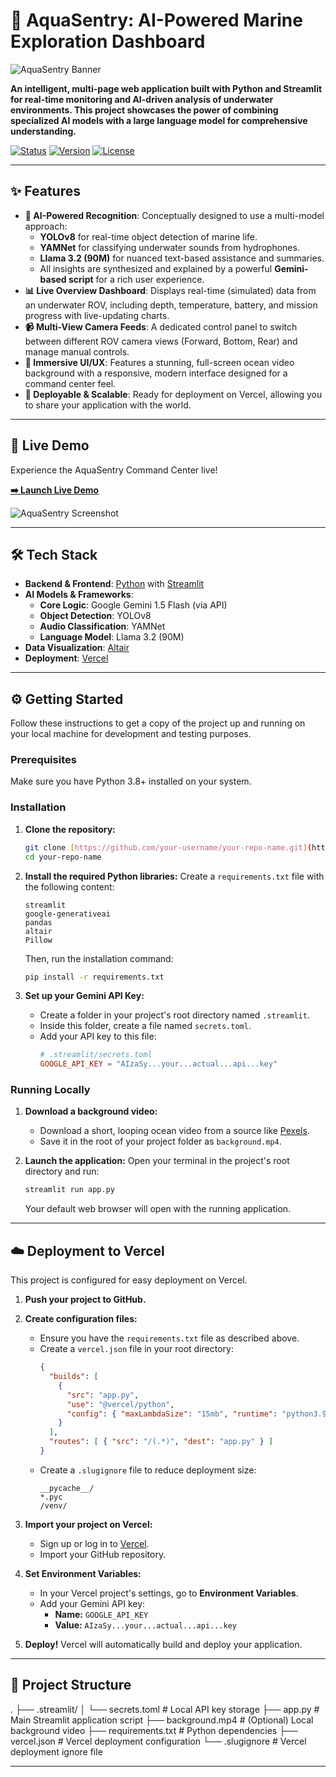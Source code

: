# 🌊 AquaSentry: AI-Powered Marine Exploration Dashboard

![AquaSentry Banner](https://placehold.co/1200x300/0a2540/a7c7ee?text=AquaSentry%20Command%20Center)

**An intelligent, multi-page web application built with Python and Streamlit for real-time monitoring and AI-driven analysis of underwater environments. This project showcases the power of combining specialized AI models with a large language model for comprehensive understanding.**

[![Status](https://img.shields.io/badge/status-active-success.svg)](https://github.com/your-username/your-repo-name)
[![Version](https://img.shields.io/badge/version-1.0.0-blue.svg)](https://github.com/your-username/your-repo-name)
[![License](https://img.shields.io/badge/license-MIT-green.svg)](LICENSE)

---

## ✨ Features

- **🐠 AI-Powered Recognition**: Conceptually designed to use a multi-model approach:
    - **YOLOv8** for real-time object detection of marine life.
    - **YAMNet** for classifying underwater sounds from hydrophones.
    - **Llama 3.2 (90M)** for nuanced text-based assistance and summaries.
    - All insights are synthesized and explained by a powerful **Gemini-based script** for a rich user experience.
- **📊 Live Overview Dashboard**: Displays real-time (simulated) data from an underwater ROV, including depth, temperature, battery, and mission progress with live-updating charts.
- **📹 Multi-View Camera Feeds**: A dedicated control panel to switch between different ROV camera views (Forward, Bottom, Rear) and manage manual controls.
- **🎨 Immersive UI/UX**: Features a stunning, full-screen ocean video background with a responsive, modern interface designed for a command center feel.
- **🚀 Deployable & Scalable**: Ready for deployment on Vercel, allowing you to share your application with the world.

---

## 🚀 Live Demo

Experience the AquaSentry Command Center live!

**[➡️ Launch Live Demo](https://the-llm-model-for-hackathon.vercel.app/)**

![AquaSentry Screenshot](https://placehold.co/800x500/12294a/ffffff?text=AquaSentry%20Dashboard%20UI)

---

## 🛠️ Tech Stack

- **Backend & Frontend**: [Python](https://www.python.org/) with [Streamlit](https://streamlit.io/)
- **AI Models & Frameworks**:
    - **Core Logic**: Google Gemini 1.5 Flash (via API)
    - **Object Detection**: YOLOv8
    - **Audio Classification**: YAMNet
    - **Language Model**: Llama 3.2 (90M)
- **Data Visualization**: [Altair](https://altair-viz.github.io/)
- **Deployment**: [Vercel](https://vercel.com/)

---

## ⚙️ Getting Started

Follow these instructions to get a copy of the project up and running on your local machine for development and testing purposes.

### Prerequisites

Make sure you have Python 3.8+ installed on your system.

### Installation

1.  **Clone the repository:**
    ```bash
    git clone [https://github.com/your-username/your-repo-name.git](https://github.com/your-username/your-repo-name.git)
    cd your-repo-name
    ```

2.  **Install the required Python libraries:**
    Create a `requirements.txt` file with the following content:
    ```text
    streamlit
    google-generativeai
    pandas
    altair
    Pillow
    ```
    Then, run the installation command:
    ```bash
    pip install -r requirements.txt
    ```

3.  **Set up your Gemini API Key:**
    - Create a folder in your project's root directory named `.streamlit`.
    - Inside this folder, create a file named `secrets.toml`.
    - Add your API key to this file:
      ```toml
      # .streamlit/secrets.toml
      GOOGLE_API_KEY = "AIzaSy...your...actual...api...key"
      ```

### Running Locally

1.  **Download a background video:**
    - Download a short, looping ocean video from a source like [Pexels](https://www.pexels.com/search/ocean/).
    - Save it in the root of your project folder as `background.mp4`.

2.  **Launch the application:**
    Open your terminal in the project's root directory and run:
    ```bash
    streamlit run app.py
    ```
    Your default web browser will open with the running application.

---

## ☁️ Deployment to Vercel

This project is configured for easy deployment on Vercel.

1.  **Push your project to GitHub.**

2.  **Create configuration files:**
    - Ensure you have the `requirements.txt` file as described above.
    - Create a `vercel.json` file in your root directory:
      ```json
      {
        "builds": [
          {
            "src": "app.py",
            "use": "@vercel/python",
            "config": { "maxLambdaSize": "15mb", "runtime": "python3.9" }
          }
        ],
        "routes": [ { "src": "/(.*)", "dest": "app.py" } ]
      }
      ```
    - Create a `.slugignore` file to reduce deployment size:
      ```
      __pycache__/
      *.pyc
      /venv/
      ```

3.  **Import your project on Vercel:**
    - Sign up or log in to [Vercel](https://vercel.com/).
    - Import your GitHub repository.

4.  **Set Environment Variables:**
    - In your Vercel project's settings, go to **Environment Variables**.
    - Add your Gemini API key:
      - **Name:** `GOOGLE_API_KEY`
      - **Value:** `AIzaSy...your...actual...api...key`

5.  **Deploy!** Vercel will automatically build and deploy your application.

---

## 📂 Project Structure


.
├── .streamlit/
│   └── secrets.toml      # Local API key storage
├── app.py                # Main Streamlit application script
├── background.mp4        # (Optional) Local background video
├── requirements.txt      # Python dependencies
├── vercel.json           # Vercel deployment configuration
└── .slugignore           # Vercel deployment ignore file


---
